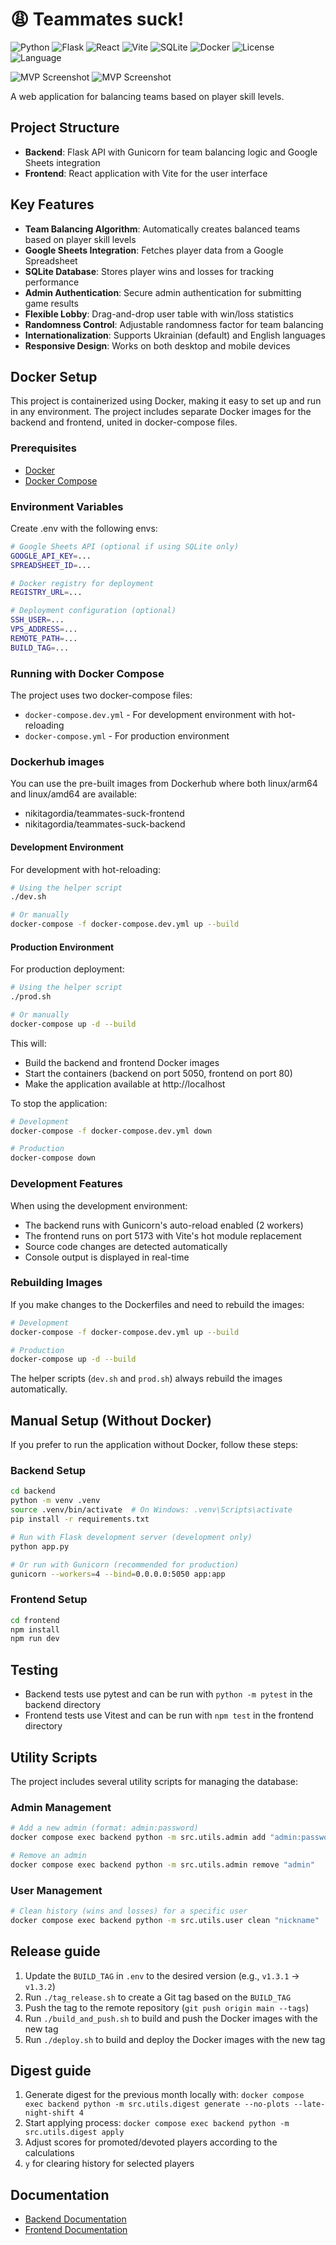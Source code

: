 # 😩 Teammates suck!

![Python](https://img.shields.io/badge/python-3.11-blue.svg) ![Flask](https://img.shields.io/badge/flask-2.3.3-lightgrey.svg) ![React](https://img.shields.io/badge/react-18.2.0-61DAFB.svg) ![Vite](https://img.shields.io/badge/vite-4.4.9-646CFF.svg) ![SQLite](https://img.shields.io/badge/sqlite-3-003B57.svg) ![Docker](https://img.shields.io/badge/docker-compose-2496ED.svg) ![License](https://img.shields.io/badge/license-MIT-green.svg) ![Language](https://img.shields.io/badge/language-Ukrainian/English-yellow.svg)

![MVP Screenshot](readme_resources/demo_en.png)
![MVP Screenshot](readme_resources/demo_digest_en.png)

A web application for balancing teams based on player skill levels.

## Project Structure

- **Backend**: Flask API with Gunicorn for team balancing logic and Google Sheets integration
- **Frontend**: React application with Vite for the user interface

## Key Features

- **Team Balancing Algorithm**: Automatically creates balanced teams based on player skill levels
- **Google Sheets Integration**: Fetches player data from a Google Spreadsheet
- **SQLite Database**: Stores player wins and losses for tracking performance
- **Admin Authentication**: Secure admin authentication for submitting game results
- **Flexible Lobby**: Drag-and-drop user table with win/loss statistics
- **Randomness Control**: Adjustable randomness factor for team balancing
- **Internationalization**: Supports Ukrainian (default) and English languages
- **Responsive Design**: Works on both desktop and mobile devices

## Docker Setup

This project is containerized using Docker, making it easy to set up and run in any environment. The project includes separate Docker images for the backend and frontend, united in docker-compose files.

### Prerequisites

- [Docker](https://docs.docker.com/get-docker/)
- [Docker Compose](https://docs.docker.com/compose/install/)

### Environment Variables

Create .env with the following envs:
```bash
# Google Sheets API (optional if using SQLite only)
GOOGLE_API_KEY=...
SPREADSHEET_ID=...

# Docker registry for deployment
REGISTRY_URL=...

# Deployment configuration (optional)
SSH_USER=...
VPS_ADDRESS=...
REMOTE_PATH=...
BUILD_TAG=...
```

### Running with Docker Compose

The project uses two docker-compose files:
- `docker-compose.dev.yml` - For development environment with hot-reloading
- `docker-compose.yml` - For production environment

### Dockerhub images

You can use the pre-built images from Dockerhub where both linux/arm64 and linux/amd64 are available:
- nikitagordia/teammates-suck-frontend
- nikitagordia/teammates-suck-backend


#### Development Environment

For development with hot-reloading:

```bash
# Using the helper script
./dev.sh

# Or manually
docker-compose -f docker-compose.dev.yml up --build
```

#### Production Environment

For production deployment:

```bash
# Using the helper script
./prod.sh

# Or manually
docker-compose up -d --build
```

This will:
- Build the backend and frontend Docker images
- Start the containers (backend on port 5050, frontend on port 80)
- Make the application available at http://localhost

To stop the application:

```bash
# Development
docker-compose -f docker-compose.dev.yml down

# Production
docker-compose down
```

### Development Features

When using the development environment:
- The backend runs with Gunicorn's auto-reload enabled (2 workers)
- The frontend runs on port 5173 with Vite's hot module replacement
- Source code changes are detected automatically
- Console output is displayed in real-time

### Rebuilding Images

If you make changes to the Dockerfiles and need to rebuild the images:

```bash
# Development
docker-compose -f docker-compose.dev.yml up --build

# Production
docker-compose up -d --build
```

The helper scripts (`dev.sh` and `prod.sh`) always rebuild the images automatically.

## Manual Setup (Without Docker)

If you prefer to run the application without Docker, follow these steps:

### Backend Setup

```bash
cd backend
python -m venv .venv
source .venv/bin/activate  # On Windows: .venv\Scripts\activate
pip install -r requirements.txt

# Run with Flask development server (development only)
python app.py

# Or run with Gunicorn (recommended for production)
gunicorn --workers=4 --bind=0.0.0.0:5050 app:app
```

### Frontend Setup

```bash
cd frontend
npm install
npm run dev
```

## Testing

- Backend tests use pytest and can be run with `python -m pytest` in the backend directory
- Frontend tests use Vitest and can be run with `npm test` in the frontend directory

## Utility Scripts

The project includes several utility scripts for managing the database:

### Admin Management

```bash
# Add a new admin (format: admin:password)
docker compose exec backend python -m src.utils.admin add "admin:password"

# Remove an admin
docker compose exec backend python -m src.utils.admin remove "admin"
```

### User Management

```bash
# Clean history (wins and losses) for a specific user
docker compose exec backend python -m src.utils.user clean "nickname"
```

## Release guide

1. Update the `BUILD_TAG` in `.env` to the desired version (e.g., `v1.3.1` -> `v1.3.2`)
2. Run `./tag_release.sh` to create a Git tag based on the `BUILD_TAG`
3. Push the tag to the remote repository (`git push origin main --tags`)
4. Run `./build_and_push.sh` to build and push the Docker images with the new tag
5. Run `./deploy.sh` to build and deploy the Docker images with the new tag

## Digest guide

1. Generate digest for the previous month locally with:
`docker compose exec backend python -m src.utils.digest generate --no-plots --late-night-shift 4`
2. Start applying process:
`docker compose exec backend python -m src.utils.digest apply`
3. Adjust scores for promoted/devoted players according to the calculations
4. `y` for clearing history for selected players

## Documentation

- [Backend Documentation](backend/README.md)
- [Frontend Documentation](frontend/README.md)
